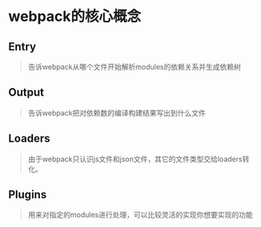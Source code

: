 # webpack的核心概念

## Entry

> 告诉webpack从哪个文件开始解析modules的依赖关系并生成依赖树

## Output
> 告诉webpack把对依赖数的编译构建结果写出到什么文件

## Loaders
> 由于webpack只认识js文件和json文件，其它的文件类型交给loaders转化。

## Plugins
> 用来对指定的modules进行处理，可以比较灵活的实现你想要实现的功能